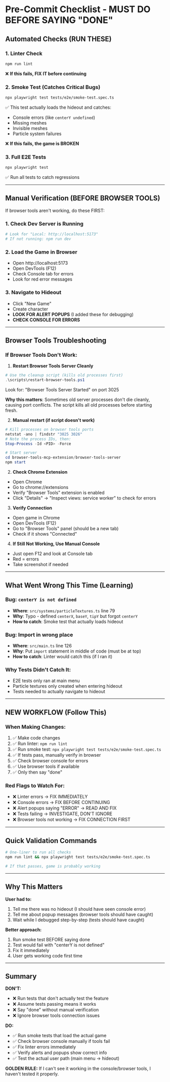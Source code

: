 # Pre-Commit Checklist - MUST DO BEFORE SAYING "DONE"

## Automated Checks (RUN THESE)

### 1. Linter Check
```bash
npm run lint
```
❌ **If this fails, FIX IT before continuing**

### 2. Smoke Test (Catches Critical Bugs)
```bash
npx playwright test tests/e2e/smoke-test.spec.ts
```
✅ This test actually loads the hideout and catches:
- Console errors (like `centerY undefined`)
- Missing meshes
- Invisible meshes
- Particle system failures

❌ **If this fails, the game is BROKEN**

### 3. Full E2E Tests
```bash
npx playwright test
```
✅ Run all tests to catch regressions

---

## Manual Verification (BEFORE BROWSER TOOLS)

If browser tools aren't working, do these FIRST:

### 1. Check Dev Server is Running
```bash
# Look for "Local: http://localhost:5173"
# If not running: npm run dev
```

### 2. Load the Game in Browser
- Open http://localhost:5173
- Open DevTools (F12)
- Check Console tab for errors
- Look for red error messages

### 3. Navigate to Hideout
- Click "New Game"
- Create character
- **LOOK FOR ALERT POPUPS** (I added these for debugging)
- **CHECK CONSOLE FOR ERRORS**

---

## Browser Tools Troubleshooting

### If Browser Tools Don't Work:

1. **Restart Browser Tools Server Cleanly**
```powershell
# Use the cleanup script (kills old processes first)
.\scripts\restart-browser-tools.ps1
```
Look for: "Browser Tools Server Started" on port 3025

**Why this matters**: Sometimes old server processes don't die cleanly, causing port conflicts. The script kills all old processes before starting fresh.

2. **Manual restart (if script doesn't work)**
```powershell
# Kill processes on browser tools ports
netstat -ano | findstr "3025 3026" 
# Note the process IDs, then:
Stop-Process -Id <PID> -Force

# Start server
cd browser-tools-mcp-extension/browser-tools-server
npm start
```

2. **Check Chrome Extension**
- Open Chrome
- Go to chrome://extensions
- Verify "Browser Tools" extension is enabled
- Click "Details" → "Inspect views: service worker" to check for errors

3. **Verify Connection**
- Open game in Chrome
- Open DevTools (F12)
- Go to "Browser Tools" panel (should be a new tab)
- Check if it shows "Connected"

4. **If Still Not Working, Use Manual Console**
- Just open F12 and look at Console tab
- Red = errors
- Take screenshot if needed

---

## What Went Wrong This Time (Learning)

### Bug: `centerY is not defined`
- **Where**: `src/systems/particleTextures.ts` line 79
- **Why**: Typo - defined `centerX`, `baseY`, `tipY` but forgot `centerY`
- **How to catch**: Smoke test that actually loads hideout

### Bug: Import in wrong place
- **Where**: `src/main.ts` line 126
- **Why**: Put `import` statement in middle of code (must be at top)
- **How to catch**: Linter would catch this (if I ran it)

### Why Tests Didn't Catch It:
- E2E tests only ran at main menu
- Particle textures only created when entering hideout
- Tests needed to actually navigate to hideout

---

## NEW WORKFLOW (Follow This)

### When Making Changes:

1. ✅ Make code changes
2. ✅ Run linter: `npm run lint`
3. ✅ Run smoke test: `npx playwright test tests/e2e/smoke-test.spec.ts`
4. ✅ If tests pass, manually verify in browser
5. ✅ Check browser console for errors
6. ✅ Use browser tools if available
7. ✅ Only then say "done"

### Red Flags to Watch For:

- ❌ Linter errors → FIX IMMEDIATELY
- ❌ Console errors → FIX BEFORE CONTINUING
- ❌ Alert popups saying "ERROR" → READ AND FIX
- ❌ Tests failing → INVESTIGATE, DON'T IGNORE
- ❌ Browser tools not working → FIX CONNECTION FIRST

---

## Quick Validation Commands

```bash
# One-liner to run all checks
npm run lint && npx playwright test tests/e2e/smoke-test.spec.ts

# If that passes, game is probably working
```

---

## Why This Matters

**User had to:**
1. Tell me there was no hideout (I should have seen console error)
2. Tell me about popup messages (browser tools should have caught)
3. Wait while I debugged step-by-step (tests should have caught)

**Better approach:**
1. Run smoke test BEFORE saying done
2. Test would fail with "centerY is not defined"
3. Fix it immediately
4. User gets working code first time

---

## Summary

**DON'T:**
- ❌ Run tests that don't actually test the feature
- ❌ Assume tests passing means it works
- ❌ Say "done" without manual verification
- ❌ Ignore browser tools connection issues

**DO:**
- ✅ Run smoke tests that load the actual game
- ✅ Check browser console manually if tools fail
- ✅ Fix linter errors immediately
- ✅ Verify alerts and popups show correct info
- ✅ Test the actual user path (main menu → hideout)

**GOLDEN RULE:**
If I can't see it working in the console/browser tools, I haven't tested it properly.

